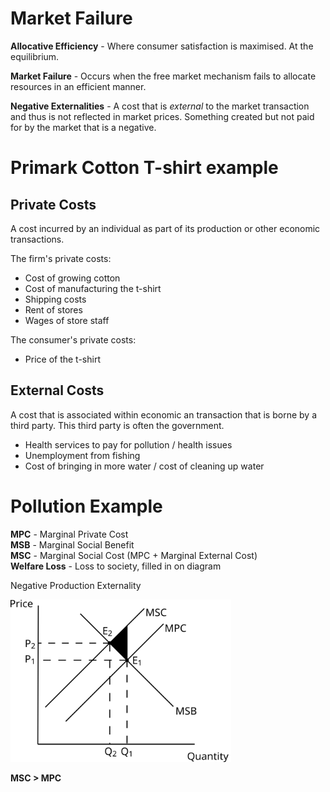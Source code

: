 # Market Failure #

**Allocative Efficiency** - Where consumer satisfaction is maximised. At the equilibrium.

**Market Failure** - Occurs when the free market mechanism fails to allocate resources in an efficient manner.

**Negative Externalities** - A cost that is *external* to the market transaction and thus is not reflected in market prices.
Something created but not paid for by the market that is a negative.

# Primark Cotton T-shirt example ##

## Private Costs ##
A cost incurred by an individual as part of its production or other economic transactions.

The firm's private costs:
- Cost of growing cotton
- Cost of manufacturing the t-shirt
- Shipping costs
- Rent of stores
- Wages of store staff

The consumer's private costs:
- Price of the t-shirt

## External Costs ##
A cost that is associated within economic an transaction that is borne by a third party.
This third party is often the government.

- Health services to pay for pollution / health issues
- Unemployment from fishing
- Cost of bringing in more water / cost of cleaning up water

# Pollution Example #
**MPC** - Marginal Private Cost  
**MSB** - Marginal Social Benefit  
**MSC** - Marginal Social Cost (MPC + Marginal External Cost)  
**Welfare Loss** - Loss to society, filled in on diagram

Negative Production Externality

<img src="diagrams/negative_production_externality.svg#mono-black" alt="Negative Production Externality" style="width:70%;"/>

**MSC > MPC**
